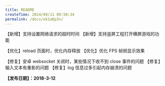 ```yaml
---
title: README
createTime: 2024/09/11 09:50:34
permalink: /docs/ek1a6p2n/
---
```

【新增】支持设置网络请求的超时时间
【新增】支持竖屏工程打开横屏游戏的功能

【优化】reload 页面时，优化内存释放
【优化】优化 FPS 帧频显示效果

【修复】安卓 websocket 关闭时，某些情况下收不到 close 事件的问题
【修复】输入文本有重影的问题
【修复】log 信息过多引起内存崩溃的问题

**【发布日期】：2018-3-12**